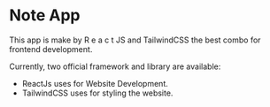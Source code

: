 # Note App

This app is make by R e a c t JS and TailwindCSS the best combo for frontend development.

Currently, two official framework and library are available:

- ReactJs uses for Website Development.
- TailwindCSS uses for styling the website.

